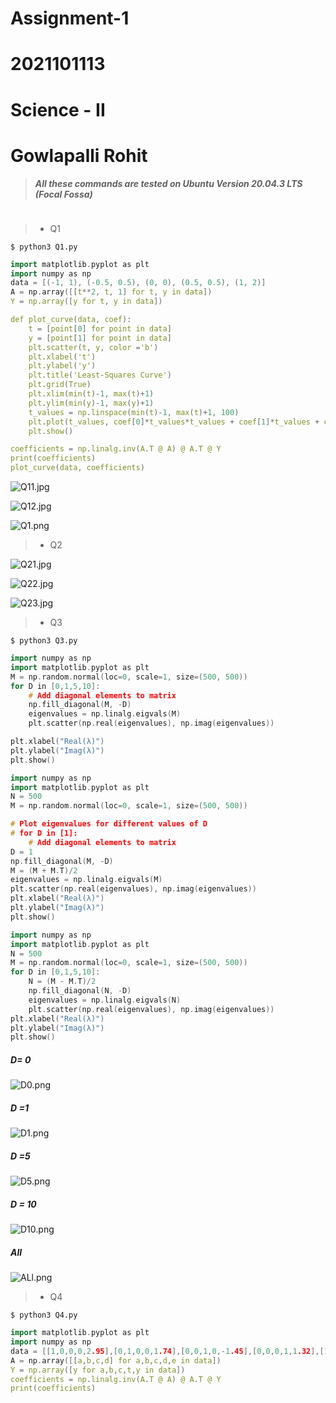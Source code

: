 # Assignment-1
# 2021101113
# Science - II
# Gowlapalli Rohit

>##### All these commands are tested on Ubuntu Version 20.04.3 LTS (Focal Fossa) 
```

```
> * Q1

`$ python3 Q1.py`  
```cpp
import matplotlib.pyplot as plt
import numpy as np
data = [(-1, 1), (-0.5, 0.5), (0, 0), (0.5, 0.5), (1, 2)]
A = np.array([[t**2, t, 1] for t, y in data])
Y = np.array([y for t, y in data])

def plot_curve(data, coef):
    t = [point[0] for point in data]
    y = [point[1] for point in data]
    plt.scatter(t, y, color ='b') 
    plt.xlabel('t')
    plt.ylabel('y')
    plt.title('Least-Squares Curve')
    plt.grid(True)
    plt.xlim(min(t)-1, max(t)+1)
    plt.ylim(min(y)-1, max(y)+1)
    t_values = np.linspace(min(t)-1, max(t)+1, 100)
    plt.plot(t_values, coef[0]*t_values*t_values + coef[1]*t_values + coef[2])
    plt.show()

coefficients = np.linalg.inv(A.T @ A) @ A.T @ Y
print(coefficients)
plot_curve(data, coefficients)
```

![Q11.jpg](Q11.jpg)

![Q12.jpg](Q12.jpg)

![Q1.png](Q1.png)
> * Q2

![Q21.jpg](Q21.jpg)

![Q22.jpg](Q22.jpg)

![Q23.jpg](Q23.jpg)
> * Q3

`$ python3 Q3.py`
```cpp
import numpy as np
import matplotlib.pyplot as plt
M = np.random.normal(loc=0, scale=1, size=(500, 500))
for D in [0,1,5,10]:
    # Add diagonal elements to matrix
    np.fill_diagonal(M, -D)
    eigenvalues = np.linalg.eigvals(M)
    plt.scatter(np.real(eigenvalues), np.imag(eigenvalues))

plt.xlabel("Real(λ)")
plt.ylabel("Imag(λ)")
plt.show()
```

```cpp
import numpy as np
import matplotlib.pyplot as plt
N = 500
M = np.random.normal(loc=0, scale=1, size=(500, 500))

# Plot eigenvalues for different values of D
# for D in [1]:
    # Add diagonal elements to matrix
D = 1
np.fill_diagonal(M, -D)
M = (M + M.T)/2
eigenvalues = np.linalg.eigvals(M)
plt.scatter(np.real(eigenvalues), np.imag(eigenvalues))
plt.xlabel("Real(λ)")
plt.ylabel("Imag(λ)")
plt.show()
``` 
```cpp
import numpy as np
import matplotlib.pyplot as plt
N = 500
M = np.random.normal(loc=0, scale=1, size=(500, 500))
for D in [0,1,5,10]:
    N = (M - M.T)/2
    np.fill_diagonal(N, -D)
    eigenvalues = np.linalg.eigvals(N)
    plt.scatter(np.real(eigenvalues), np.imag(eigenvalues))
plt.xlabel("Real(λ)")
plt.ylabel("Imag(λ)")
plt.show()
```
##### D= 0 
![D0.png](D0.png)
##### D =1 
![D1.png](D1.png)
##### D =5 
![D5.png](D5.png)
##### D = 10 
![D10.png](D10.png)
##### All
![ALl.png](All.png)

> * Q4

`$ python3 Q4.py` 
```cpp
import matplotlib.pyplot as plt
import numpy as np
data = [[1,0,0,0,2.95],[0,1,0,0,1.74],[0,0,1,0,-1.45],[0,0,0,1,1.32],[1,-1,0,0,1.23],[1,0,-1,0,4.45],[1,0,0,-1,1.61],[0,1,-1,0,3.21],[0,1,0,-1,0.45],[0,0,1,-1,-2.75]]
A = np.array([[a,b,c,d] for a,b,c,d,e in data])
Y = np.array([y for a,b,c,t,y in data])
coefficients = np.linalg.inv(A.T @ A) @ A.T @ Y
print(coefficients)
```

